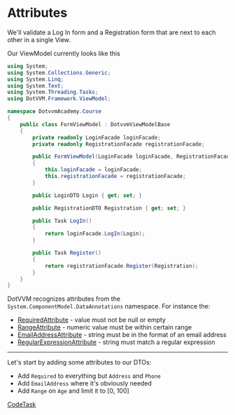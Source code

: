 ﻿# Attributes

We'll validate a Log In form and a Registration form that are next to each other in a single View.

Our ViewModel currently looks like this

```csharp
using System;
using System.Collections.Generic;
using System.Linq;
using System.Text;
using System.Threading.Tasks;
using DotVVM.Framework.ViewModel;

namespace DotvvmAcademy.Course
{
    public class FormViewModel : DotvvmViewModelBase
    {
        private readonly LoginFacade loginFacade;
        private readonly RegistrationFacade registrationFacade;

        public FormViewModel(LoginFacade loginFacade, RegistrationFacade registrationFacade)
        {
            this.loginFacade = loginFacade;
            this.registrationFacade = registrationFacade;
        }

        public LoginDTO Login { get; set; }

        public RegistrationDTO Registration { get; set; }

        public Task LogIn()
        {
            return loginFacade.LogIn(Login);
        }

        public Task Register()
        {
            return registrationFacade.Register(Registration);
        }
    }
}

```

DotVVM recognizes attributes from the `System.ComponentModel.DataAnnotations` namespace. For instance the:

- [RequiredAttribute] - value must not be null or empty
- [RangeAttribute] - numeric value must be within certain range
- [EmailAddressAttribute] - string must be in the format of an email address
- [RegularExpressionAttribute] - string must match a regular expression


---

Let's start by adding some attributes to our DTOs:

- Add `Required` to everything but `Address` and `Phone`
- Add `EmailAddress` where it's obviously needed
- Add `Range` on `Age` and limit it to [0, 100]

[RequiredAttribute]: https://docs.microsoft.com/en-us/dotnet/api/system.componentmodel.dataannotations.requiredattribute
[RangeAttribute]: https://docs.microsoft.com/en-us/dotnet/api/system.componentmodel.dataannotations.rangeattribute
[EmailAddressAttribute]: https://docs.microsoft.com/en-us/dotnet/api/system.componentmodel.dataannotations.emailaddressattribute
[RegularExpressionAttribute]: https://docs.microsoft.com/en-us/dotnet/api/system.componentmodel.dataannotations.regularexpressionattribute

[CodeTask](/resources/validation/dto.csharp.csx)
